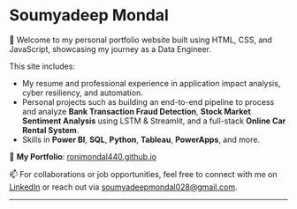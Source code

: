 # Soumyadeep Mondal

🚀 Welcome to my personal portfolio website built using HTML, CSS, and JavaScript, showcasing my journey as a Data Engineer.

This site includes:
- My resume and professional experience in application impact analysis, cyber resiliency, and automation.
- Personal projects such as building an end-to-end pipeline to process and analyze **Bank Transaction Fraud Detection**, **Stock Market Sentiment Analysis** using LSTM & Streamlit, and a full-stack **Online Car Rental System**.
- Skills in **Power BI**, **SQL**, **Python**, **Tableau**, **PowerApps**, and more.

🔗 **My Portfolio**: [ronimondal440.github.io](https://ronimondal440.github.io)

📫 For collaborations or job opportunities, feel free to connect with me on [LinkedIn](https://linkedin.com/in/yourprofile) or reach out via soumyadeepmondal028@gmail.com.

---
